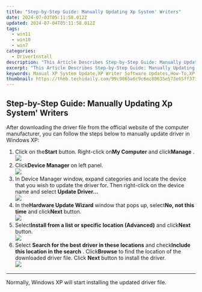 ```yaml
---
title: "Step-by-Step Guide: Manually Updating Xp System' Writers"
date: 2024-07-03T05:11:58.012Z
updated: 2024-07-04T05:11:58.012Z
tags:
  - win11
  - win10
  - win7
categories:
  - DriverInstall
description: "This Article Describes Step-by-Step Guide: Manually Updating Xp System' Writers"
excerpt: "This Article Describes Step-by-Step Guide: Manually Updating Xp System' Writers"
keywords: Manual XP System Update,XP Writer Software Updates,How-To,XP Operating System Maintenance Guide,Updating Windows XP Manually,Windows XP Update Steps for Users,Guide to Manual XP System Updates
thumbnail: https://thmb.techidaily.com/99c9865a6c9c6ec80635e573e65ff37309dc9b7d70208081aa77b6f0d087fbe7.jpg
---
```


## Step-by-Step Guide: Manually Updating Xp System' Writers

 After downloading the driver file from the official website of the computer manufacturer, you can follow the steps below to manually update driver in Windows XP:

1. Click on the**Start** button. Right-click on**My Computer** and click**Manage** .  
![](https://images.drivereasy.com/wp-content/uploads/2015/06/13.png)
2. Click**Device Manager** on left panel.  
![](https://images.drivereasy.com/wp-content/uploads/2015/06/15.png)
3. In Device Manager window, expand categories and locate the device that you wish to update the driver for. Then right-click on the device name and select **Update Driver…**  
![](https://images.drivereasy.com/wp-content/uploads/2015/06/24.png)
4. In the**Hardware Update Wizard** window that pops up, select**No, not this time** and click**Next** button.  
![](https://images.drivereasy.com/wp-content/uploads/2015/06/35.png)
5. Select**Install from a list or specific location (Advanced)** and click**Next** button.  
![](https://images.drivereasy.com/wp-content/uploads/2015/06/35.png)
6. Select **Search for the best driver in these locations** and check**Include this location in the search** . Click**Browse**  to find the location of the downloaded driver file. Click **Next** button to install the driver.  
![](https://images.drivereasy.com/wp-content/uploads/2015/06/62.png)

---

Normally, Windows XP will start installing the updated driver file.


<ins class="adsbygoogle"
     style="display:block"
     data-ad-format="autorelaxed"
     data-ad-client="ca-pub-7571918770474297"
     data-ad-slot="1223367746"></ins>



<ins class="adsbygoogle"
     style="display:block"
     data-ad-client="ca-pub-7571918770474297"
     data-ad-slot="8358498916"
     data-ad-format="auto"
     data-full-width-responsive="true"></ins>


